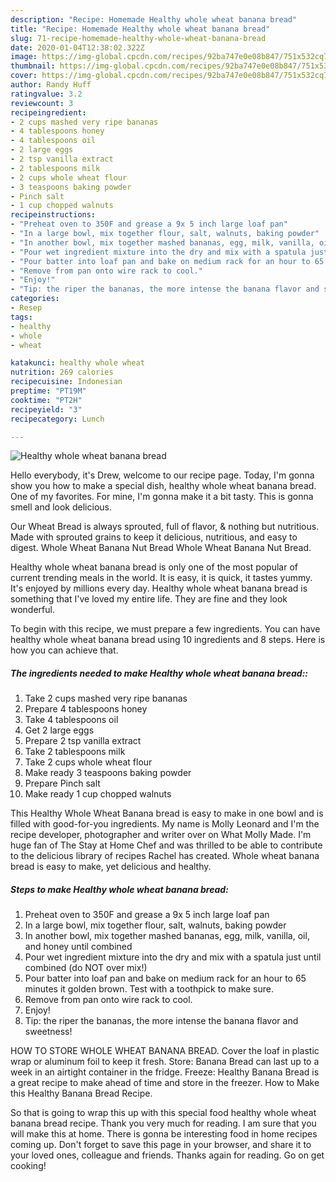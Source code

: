 ```yaml
---
description: "Recipe: Homemade Healthy whole wheat banana bread"
title: "Recipe: Homemade Healthy whole wheat banana bread"
slug: 71-recipe-homemade-healthy-whole-wheat-banana-bread
date: 2020-01-04T12:38:02.322Z
image: https://img-global.cpcdn.com/recipes/92ba747e0e08b847/751x532cq70/healthy-whole-wheat-banana-bread-recipe-main-photo.jpg
thumbnail: https://img-global.cpcdn.com/recipes/92ba747e0e08b847/751x532cq70/healthy-whole-wheat-banana-bread-recipe-main-photo.jpg
cover: https://img-global.cpcdn.com/recipes/92ba747e0e08b847/751x532cq70/healthy-whole-wheat-banana-bread-recipe-main-photo.jpg
author: Randy Huff
ratingvalue: 3.2
reviewcount: 3
recipeingredient:
- 2 cups mashed very ripe bananas
- 4 tablespoons honey
- 4 tablespoons oil
- 2 large eggs
- 2 tsp vanilla extract
- 2 tablespoons milk
- 2 cups whole wheat flour
- 3 teaspoons baking powder
- Pinch salt
- 1 cup chopped walnuts
recipeinstructions:
- "Preheat oven to 350F and grease a 9x 5 inch large loaf pan"
- "In a large bowl, mix together flour, salt, walnuts, baking powder"
- "In another bowl, mix together mashed bananas, egg, milk, vanilla, oil, and honey until combined"
- "Pour wet ingredient mixture into the dry and mix with a spatula just until combined (do NOT over mix!)"
- "Pour batter into loaf pan and bake on medium rack for an hour to 65 minutes it golden brown. Test with a toothpick to make sure."
- "Remove from pan onto wire rack to cool."
- "Enjoy!"
- "Tip: the riper the bananas, the more intense the banana flavor and sweetness!"
categories:
- Resep
tags:
- healthy
- whole
- wheat

katakunci: healthy whole wheat
nutrition: 269 calories
recipecuisine: Indonesian
preptime: "PT19M"
cooktime: "PT2H"
recipeyield: "3"
recipecategory: Lunch

---
```



![Healthy whole wheat banana bread](https://img-global.cpcdn.com/recipes/92ba747e0e08b847/751x532cq70/healthy-whole-wheat-banana-bread-recipe-main-photo.jpg)

Hello everybody, it's Drew, welcome to our recipe page. Today, I'm gonna show you how to make a special dish, healthy whole wheat banana bread. One of my favorites. For mine, I'm gonna make it a bit tasty. This is gonna smell and look delicious.

Our Wheat Bread is always sprouted, full of flavor, &amp; nothing but nutritious. Made with sprouted grains to keep it delicious, nutritious, and easy to digest. Whole Wheat Banana Nut Bread Whole Wheat Banana Nut Bread.

Healthy whole wheat banana bread is only one of the most popular of current trending meals in the world. It is easy, it is quick, it tastes yummy. It's enjoyed by millions every day. Healthy whole wheat banana bread is something that I've loved my entire life. They are fine and they look wonderful.


To begin with this recipe, we must prepare a few ingredients. You can have healthy whole wheat banana bread using 10 ingredients and 8 steps. Here is how you can achieve that.

##### The ingredients needed to make Healthy whole wheat banana bread::

1. Take 2 cups mashed very ripe bananas
1. Prepare 4 tablespoons honey
1. Take 4 tablespoons oil
1. Get 2 large eggs
1. Prepare 2 tsp vanilla extract
1. Take 2 tablespoons milk
1. Take 2 cups whole wheat flour
1. Make ready 3 teaspoons baking powder
1. Prepare Pinch salt
1. Make ready 1 cup chopped walnuts


This Healthy Whole Wheat Banana bread is easy to make in one bowl and is filled with good-for-you ingredients. My name is Molly Leonard and I&#39;m the recipe developer, photographer and writer over on What Molly Made. I&#39;m huge fan of The Stay at Home Chef and was thrilled to be able to contribute to the delicious library of recipes Rachel has created. Whole wheat banana bread is easy to make, yet delicious and healthy. 

##### Steps to make Healthy whole wheat banana bread:

1. Preheat oven to 350F and grease a 9x 5 inch large loaf pan
1. In a large bowl, mix together flour, salt, walnuts, baking powder
1. In another bowl, mix together mashed bananas, egg, milk, vanilla, oil, and honey until combined
1. Pour wet ingredient mixture into the dry and mix with a spatula just until combined (do NOT over mix!)
1. Pour batter into loaf pan and bake on medium rack for an hour to 65 minutes it golden brown. Test with a toothpick to make sure.
1. Remove from pan onto wire rack to cool.
1. Enjoy!
1. Tip: the riper the bananas, the more intense the banana flavor and sweetness!


HOW TO STORE WHOLE WHEAT BANANA BREAD. Cover the loaf in plastic wrap or aluminum foil to keep it fresh. Store: Banana Bread can last up to a week in an airtight container in the fridge. Freeze: Healthy Banana Bread is a great recipe to make ahead of time and store in the freezer. How to Make this Healthy Banana Bread Recipe. 

So that is going to wrap this up with this special food healthy whole wheat banana bread recipe. Thank you very much for reading. I am sure that you will make this at home. There is gonna be interesting food in home recipes coming up. Don't forget to save this page in your browser, and share it to your loved ones, colleague and friends. Thanks again for reading. Go on get cooking!
